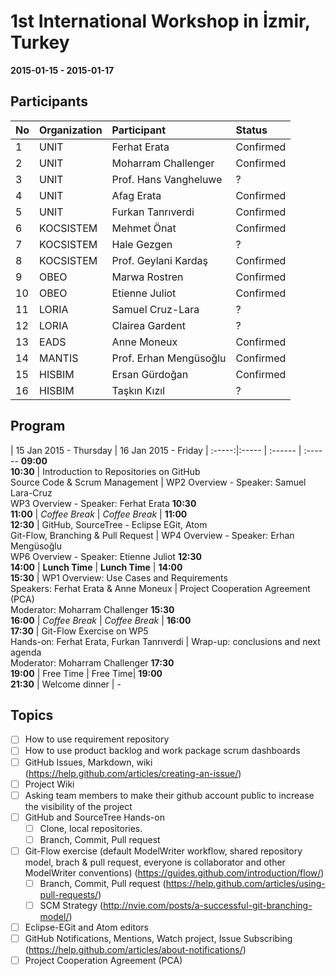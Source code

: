 1st International Workshop in İzmir, Turkey
===
**2015-01-15 - 2015-01-17**

Participants
---

No | Organization  | Participant |Status
:-- | :------ | :--- | :---
1 | UNIT | Ferhat Erata | Confirmed
2 | UNIT | Moharram Challenger | Confirmed
3 | UNIT | Prof. Hans Vangheluwe | ?
4 | UNIT | Afag Erata | Confirmed
5 | UNIT | Furkan Tanrıverdi | Confirmed
6 | KOCSISTEM | Mehmet Önat | Confirmed
7 | KOCSISTEM | Hale Gezgen | ?
8 | KOCSISTEM | Prof. Geylani Kardaş | Confirmed
9 | OBEO | Marwa Rostren | Confirmed
10 | OBEO | Etienne Juliot | Confirmed
11 | LORIA | Samuel Cruz-Lara | ?
12 | LORIA | Clairea Gardent | ?
13 | EADS |Anne Moneux  | Confirmed
14 | MANTIS | Prof. Erhan Mengüsoğlu  | Confirmed
15 | HISBIM | Ersan Gürdoğan | Confirmed
16 | HISBIM | Taşkın Kızıl | ?

Program
-----

 | 15 Jan 2015 - Thursday | 16 Jan 2015 - Friday |
:-----:|:----- | :------ | :------ 
**09:00<br>10:30** | Introduction to Repositories on GitHub <br> Source Code & Scrum Management  | WP2 Overview - Speaker: Samuel Lara-Cruz <br> WP3 Overview - Speaker: Ferhat Erata
**10:30<br>11:00** | *Coffee Break* |  *Coffee Break* |
**11:00<br>12:30** | GitHub, SourceTree - Eclipse EGit, Atom <br> Git-Flow, Branching & Pull Request | WP4 Overview - Speaker: Erhan Mengüsoğlu <br> WP6 Overview - Speaker: Etienne Juliot
**12:30<br>14:00** | **Lunch Time** | **Lunch Time** | 
**14:00<br>15:30** | WP1 Overview: Use Cases and Requirements <br> Speakers: Ferhat Erata & Anne Moneux | Project Cooperation Agreement (PCA) <br> Moderator: Moharram Challenger
**15:30<br>16:00** | *Coffee Break* |  *Coffee Break* |
**16:00<br>17:30** | Git-Flow Exercise on WP5 <br> Hands-on: Ferhat Erata, Furkan Tanrıverdi  | Wrap-up: conclusions and next agenda <br> Moderator: Moharram Challenger 
**17:30<br>19:00** | Free Time | Free Time|
**19:00<br>21:30** | Welcome dinner | -

Topics
---
* [ ] How to use requirement repository
* [ ] How to use product backlog and work package scrum dashboards
* [ ] GitHub Issues, Markdown, wiki (https://help.github.com/articles/creating-an-issue/)
* [ ] Project Wiki
* [ ] Asking team members to make their github account public to increase the visibility of the project
* [ ] GitHub and SourceTree Hands-on
  * [ ] Clone, local repositories. 
  * [ ] Branch, Commit, Pull request
* [ ] Git-Flow exercise (default ModelWriter workflow, shared repository model, brach & pull request, everyone is collaborator and other ModelWriter conventions) (https://guides.github.com/introduction/flow/)
  * [ ] Branch, Commit, Pull request (https://help.github.com/articles/using-pull-requests/) 
  * [ ] SCM Strategy (http://nvie.com/posts/a-successful-git-branching-model/)
* [ ] Eclipse-EGit and Atom editors
* [ ] GitHub Notifications, Mentions, Watch project, Issue Subscribing (https://help.github.com/articles/about-notifications/)
* [ ] Project Cooperation Agreement (PCA)
